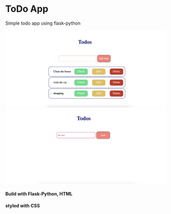 # ToDo App
Simple todo app using flask-python

![homepage](../assets/todo-python.png)
![editpage](../assets/edit-todo-python.png)




#### Build with Flask-Python, HTML
#### styled with CSS